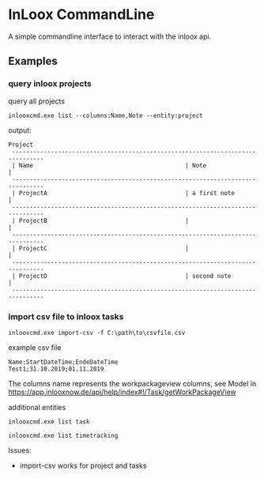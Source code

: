 # InLoox CommandLine

A simple commandline interface to interact with the inloox api.

## Examples 

### query inloox projects
query all projects 
```
inlooxcmd.exe list --columns:Name,Note --entity:project
```

output:
```
Project
 -------------------------------------------------------------------------------
 | Name                                           | Note                       |
 -------------------------------------------------------------------------------
 | ProjectA                                       | a first note               |
 -------------------------------------------------------------------------------
 | ProjectB                                       |                            |
 -------------------------------------------------------------------------------
 | ProjectC                                       |                            |
 -------------------------------------------------------------------------------
 | ProjectD                                       | second note                |
 -------------------------------------------------------------------------------
```

### import csv file to inloox tasks
```
inlooxcmd.exe import-csv -f C:\path\to\csvfile.csv
```

example csv file

```
Name;StartDateTime;EndeDateTime
Test1;31.10.2019;01.11.2019
```

The columns name represents the workpackageview columns,
see Model in https://app.inlooxnow.de/api/help/index#!/Task/getWorkPackageView

additional entities
```
inlooxcmd.exe list task
```

```
inlooxcmd.exe list timetracking
```


Issues:
- import-csv works for project and tasks
